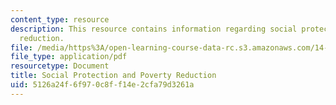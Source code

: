 ```yaml
---
content_type: resource
description: This resource contains information regarding social protection and poverty
  reduction.
file: /media/https%3A/open-learning-course-data-rc.s3.amazonaws.com/14-73-the-challenge-of-world-poverty-spring-2011/5126a24f6f970c8ff14e2cfa79d3261a_MIT14_73S11_Lec15_slides.pdf
file_type: application/pdf
resourcetype: Document
title: Social Protection and Poverty Reduction
uid: 5126a24f-6f97-0c8f-f14e-2cfa79d3261a
---
```

